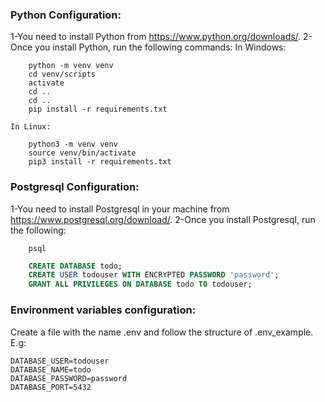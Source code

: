 ### Python Configuration:
1-You need to install Python from https://www.python.org/downloads/.
2-Once you install Python, run the following commands:
    In Windows:
```Shell
    python -m venv venv
    cd venv/scripts
    activate
    cd ..
    cd ..
    pip install -r requirements.txt
```
    In Linux:
```Shell
    python3 -m venv venv
    source venv/bin/activate
    pip3 install -r requirements.txt
```
### Postgresql Configuration:
1-You need to install Postgresql in your machine from https://www.postgresql.org/download/.
2-Once you install Postgresql, run the following:

```Shell
    psql
```
```SQL
    CREATE DATABASE todo;
    CREATE USER todouser WITH ENCRYPTED PASSWORD 'password';
    GRANT ALL PRIVILEGES ON DATABASE todo TO todouser;
```
### Environment variables configuration:
Create a file with the name .env and follow the structure of .env_example. E.g:
```Shell
DATABASE_USER=todouser
DATABASE_NAME=todo
DATABASE_PASSWORD=password
DATABASE_PORT=5432
```